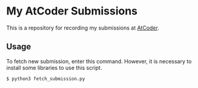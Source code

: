 # My AtCoder Submissions

This is a repository for recording my submissions at [AtCoder](https://atcoder.jp/home).

## Usage

To fetch new submission, enter this command.
However, it is necessary to install some libraries to use this script.

```
$ python3 fetch_submission.py
```
